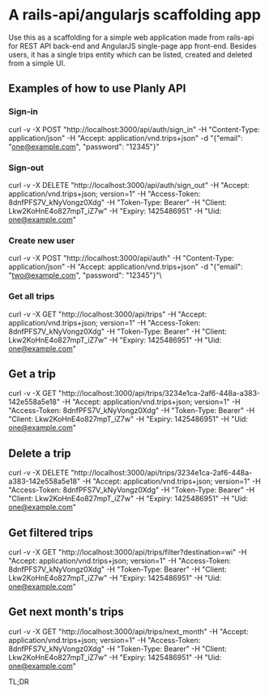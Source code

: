 # A rails-api/angularjs scaffolding app

Use this as a scaffolding for a simple web application made from rails-api for REST API back-end and AngularJS single-page app front-end. Besides users, it has a single trips entity which can be listed, created and deleted from a simple UI. 

## Examples of how to use Planly API

### Sign-in
curl -v -X POST "http://localhost:3000/api/auth/sign_in" -H "Content-Type: application/json" -H "Accept: application/vnd.trips+json" -d "{\"email\": \"one@example.com\", \"password\": \"12345\"}"

### Sign-out
curl -v -X DELETE "http://localhost:3000/api/auth/sign_out" -H "Accept: application/vnd.trips+json; version=1" -H "Access-Token: 8dnfPFS7V_kNyVongz0Xdg" -H "Token-Type: Bearer" -H "Client: Lkw2KoHnE4o827mpT_iZ7w" -H "Expiry: 1425486951" -H "Uid: one@example.com"

### Create new user
curl -v -X POST "http://localhost:3000/api/auth" -H "Content-Type: application/json" -H "Accept: application/vnd.trips+json" -d "{\"email\": \"two@example.com\", \"password\": \"12345\"}"\

### Get all trips
curl -v -X GET "http://localhost:3000/api/trips" -H "Accept: application/vnd.trips+json; version=1" -H "Access-Token: 8dnfPFS7V_kNyVongz0Xdg" -H "Token-Type: Bearer" -H "Client: Lkw2KoHnE4o827mpT_iZ7w" -H "Expiry: 1425486951" -H "Uid: one@example.com"

## Get a trip
curl -v -X GET "http://localhost:3000/api/trips/3234e1ca-2af6-448a-a383-142e558a5e18" -H "Accept: application/vnd.trips+json; version=1" -H "Access-Token: 8dnfPFS7V_kNyVongz0Xdg" -H "Token-Type: Bearer" -H "Client: Lkw2KoHnE4o827mpT_iZ7w" -H "Expiry: 1425486951" -H "Uid: one@example.com"

## Delete a trip
curl -v -X DELETE "http://localhost:3000/api/trips/3234e1ca-2af6-448a-a383-142e558a5e18" -H "Accept: application/vnd.trips+json; version=1" -H "Access-Token: 8dnfPFS7V_kNyVongz0Xdg" -H "Token-Type: Bearer" -H "Client: Lkw2KoHnE4o827mpT_iZ7w" -H "Expiry: 1425486951" -H "Uid: one@example.com"

## Get filtered trips
curl -v -X GET "http://localhost:3000/api/trips/filter?destination=wi" -H "Accept: application/vnd.trips+json; version=1" -H "Access-Token: 8dnfPFS7V_kNyVongz0Xdg" -H "Token-Type: Bearer" -H "Client: Lkw2KoHnE4o827mpT_iZ7w" -H "Expiry: 1425486951" -H "Uid: one@example.com"

## Get next month's trips
curl -v -X GET "http://localhost:3000/api/trips/next_month" -H "Accept: application/vnd.trips+json; version=1" -H "Access-Token: 8dnfPFS7V_kNyVongz0Xdg" -H "Token-Type: Bearer" -H "Client: Lkw2KoHnE4o827mpT_iZ7w" -H "Expiry: 1425486951" -H "Uid: one@example.com"

TL;DR
